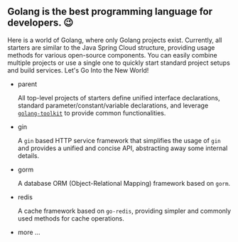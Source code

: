 <!--

**Here are some ideas to get you started:**

🙋‍♀️ A short introduction - what is your organization all about?
🌈 Contribution guidelines - how can the community get involved?
👩‍💻 Useful resources - where can the community find your docs? Is there anything else the community should know?
🍿 Fun facts - what does your team eat for breakfast?
🧙 Remember, you can do mighty things with the power of [Markdown](https://docs.github.com/github/writing-on-github/getting-started-with-writing-and-formatting-on-github/basic-writing-and-formatting-syntax)
-->

##  Golang is the best programming language for developers. 😉

Here is a world of Golang, where only Golang projects exist. Currently, all starters are similar to the Java Spring Cloud structure, providing usage methods for various open-source components. You can easily combine multiple projects or use a single one to quickly start standard project setups and build services. Let's Go Into the New World!

- parent

  All top-level projects of starters define unified interface declarations, standard parameter/constant/variable declarations, and leverage [`golang-toolkit`](https://github.com/acexy/golang-toolkit) to provide common functionalities.
  
- gin

  A `gin` based HTTP service framework that simplifies the usage of `gin` and provides a unified and concise API, abstracting away some internal details.
  
- gorm

  A database ORM (Object-Relational Mapping) framework based on `gorm`.

- redis

  A cache framework based on `go-redis`, providing simpler and commonly used methods for cache operations.
  
- more ...
